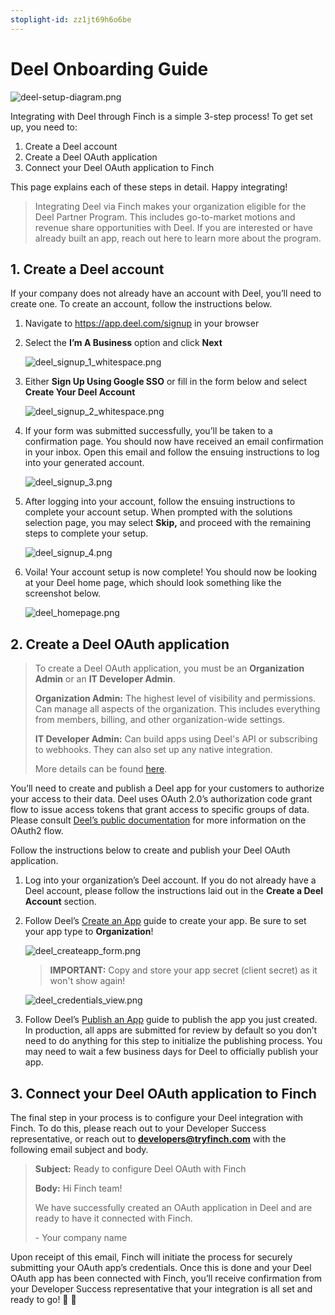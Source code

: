 ```yaml
---
stoplight-id: zz1jt69h6o6be
---
```


# Deel Onboarding Guide

![deel-setup-diagram.png](<../../../../assets/images/deelSetupDiagram.png>)

Integrating with Deel through Finch is a simple 3-step process! To get set up, you need to:

1. Create a Deel account
1. Create a Deel OAuth application
1. Connect your Deel OAuth application to Finch

This page explains each of these steps in detail. Happy integrating!

> Integrating Deel via Finch makes your organization eligible for the Deel Partner Program. This includes go-to-market motions and revenue share opportunities with Deel. If you are interested or have already built an app, reach out here to learn more about the program.

## 1. Create a Deel account

If your company does not already have an account with Deel, you’ll need to create one. To create an account, follow the instructions below.

1. Navigate to https://app.deel.com/signup in your browser
1. Select the **I’m A Business** option and click **Next**

    <!--
    focus: false
    -->
    ![deel_signup_1_whitespace.png](<../../../../assets/images/deel_signup_1_whitespace.png>)

1. Either **Sign Up Using Google SSO** or fill in the form below and select **Create Your Deel Account**

    <!--
    focus: false
    -->
    ![deel_signup_2_whitespace.png](<../../../../assets/images/deel_signup_2_whitespace.png>)

1. If your form was submitted successfully, you’ll be taken to a confirmation page. You should now have received an email confirmation in your inbox. Open this email and follow the ensuing instructions to log into your generated account. 

    ![deel_signup_3.png](../../../../assets/images/deel_signup_3.png)

1. After logging into your account, follow the ensuing instructions to complete your account setup. When prompted with the solutions selection page, you may select ********Skip,******** and proceed with the remaining steps to complete your setup.

    ![deel_signup_4.png](../../../../assets/images/deel_signup_4.png)

1. Voila! Your account setup is now complete! You should now be looking at your Deel home page, which should look something like the screenshot below.

    ![deel_homepage.png](../../../../assets/images/deel_homepage.png)


## 2. Create a Deel OAuth application

> To create a Deel OAuth application, you must be an **Organization Admin** or an **IT Developer Admin**.
>
>**Organization Admin:** The highest level of visibility and permissions. Can manage all aspects of the organization. This includes everything from members, billing, and other organization-wide settings.
>
>**IT Developer Admin:** Can build apps using Deel's API or subscribing to webhooks. They can also set up any native integration.
>
>More details can be found [here](https://help.letsdeel.com/hc/en-gb/articles/13916824207505-How-To-Add-Organization-Admins).

You’ll need to create and publish a Deel app for your customers to authorize your access to their data. Deel uses OAuth 2.0’s authorization code grant flow to issue access tokens that grant access to specific groups of data. Please consult [Deel’s public documentation](https://developer.deel.com/docs/oauth2) for more information on the OAuth2 flow.

Follow the instructions below to create and publish your Deel OAuth application.

1. Log into your organization’s Deel account. If you do not already have a Deel account, please follow the instructions laid out in the **Create a Deel Account** section.

1. Follow Deel’s [Create an App](https://developer.deel.com/docs/oauth2-apps#create-an-app) guide to create your app. Be sure to set your app type to **Organization**!

    ![deel_createapp_form.png](../../../../assets/images/deel_createapp_form.png)
    
    > **IMPORTANT:** Copy and store your app secret (client secret) as it won't show again!

    ![deel_credentials_view.png](<../../../../assets/images/deel_credentials_view.png>)
    
1. Follow Deel’s [Publish an App](https://developer.deel.com/docs/oauth2-apps#publish-an-app) guide to publish the app you just created. In production, all apps are submitted for review by default so you don’t need to do anything for this step to initialize the publishing process. You may need to wait a few business days for Deel to officially publish your app.


## 3. Connect your Deel OAuth application to Finch

The final step in your process is to configure your Deel integration with Finch. To do this, please reach out to your Developer Success representative, or reach out to **developers@tryfinch.com** with the following email subject and body.

> **Subject:** Ready to configure Deel OAuth with Finch
>
> **Body:**
> Hi Finch team!
>
> We have successfully created an OAuth application in Deel and are ready to have it connected with Finch.
>
> \- Your company name

Upon receipt of this email, Finch will initiate the process for securely submitting your OAuth app’s credentials. Once this is done and your Deel OAuth app has been connected with Finch, you’ll receive confirmation from your Developer Success representative that your integration is all set and ready to go! 🚀 🙌